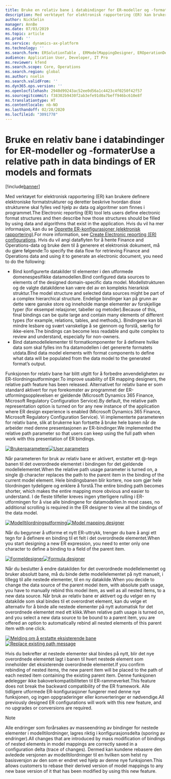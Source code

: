 ```yaml
---
title: Bruke en relativ bane i databindinger for ER-modeller og -formater
description: Med verktøyet for elektronisk rapportering (ER) kan brukere definere elektroniske formatstrukturer og deretter beskrive hvordan disse strukturene skal fylles ved hjelp av data og algoritmer som finnes i programmet.
author: NickSelin
manager: AnnBe
ms.date: 07/03/2019
ms.topic: article
ms.prod: ''
ms.service: dynamics-ax-platform
ms.technology: ''
ms.search.form: ERSolutionTable , ERModelMappingDesigner, EROperationDesigner, ERExpressionDesignerFormula
audience: Application User, Developer, IT Pro
ms.reviewer: kfend
ms.search.scope: Core, Operations
ms.search.region: global
ms.author: nselin
ms.search.validFrom: ''
ms.dyn365.ops.version: ''
ms.openlocfilehash: 2940d99243ac52ee0d56a1c4423c4f0250f42f57
ms.sourcegitcommit: f38302b9430f2ab3efe91d0a7beff946bc610e8f
ms.translationtype: HT
ms.contentlocale: nb-NO
ms.lasthandoff: 02/28/2020
ms.locfileid: "3091778"
---
```

# <a name="use-a-relative-path-in-data-bindings-of-er-models-and-formats"></a><span data-ttu-id="03b06-103">Bruke en relativ bane i databindinger for ER-modeller og -formater</span><span class="sxs-lookup"><span data-stu-id="03b06-103">Use a relative path in data bindings of ER models and formats</span></span>

[!include[banner](../includes/banner.md)]

<span data-ttu-id="03b06-104">Med verktøyet for elektronisk rapportering (ER) kan brukere definere elektroniske formatstrukturer og deretter beskrive hvordan disse strukturene skal fylles ved hjelp av data og algoritmer som finnes i programmet.</span><span class="sxs-lookup"><span data-stu-id="03b06-104">The Electronic reporting (ER) tool lets users define electronic format structures and then describe how those structures should be filled by using data and algorithms that exist in the application.</span></span> <span data-ttu-id="03b06-105">Hvis du vil ha mer informasjon, kan du se [Opprette ER-konfigurasjoner (elektronisk rapportering)](electronic-reporting-configuration.md).</span><span class="sxs-lookup"><span data-stu-id="03b06-105">For more information, see [Create Electronic reporting (ER) configurations](electronic-reporting-configuration.md).</span></span> <span data-ttu-id="03b06-106">Hvis du vil angi dataflyten for å hente Finance and Operations-data og bruke dem til å generere et elektronisk dokument, må du gjøre følgende:</span><span class="sxs-lookup"><span data-stu-id="03b06-106">To specify the data flow for retrieving Finance and Operations data and using it to generate  an electronic document, you need to do the following:</span></span>

- <span data-ttu-id="03b06-107">Bind konfigurerte datakilder til elementer i den utformede domenespesifikke datamodellen.</span><span class="sxs-lookup"><span data-stu-id="03b06-107">Bind configured data sources to elements of the designed domain-specific data model.</span></span> <span data-ttu-id="03b06-108">Modellstrukturen og de valgte datakildene kan være del av en kompleks hierarkisk struktur.</span><span class="sxs-lookup"><span data-stu-id="03b06-108">The model structure and selected data sources might be part of a complex hierarchical structure.</span></span> <span data-ttu-id="03b06-109">Endelige bindinger kan på grunn av dette være ganske store og inneholde mange elementer av forskjellige typer (for eksempel relasjoner, tabeller og metoder).</span><span class="sxs-lookup"><span data-stu-id="03b06-109">Because of this, final bindings can be quite large and contain many elements of different types (for example, relations, tables, and methods,).</span></span> <span data-ttu-id="03b06-110">Bindingene kan bli mindre lesbare og svært vanskelige å se gjennom og forstå, særlig for ikke-eiere.</span><span class="sxs-lookup"><span data-stu-id="03b06-110">The bindings can become less readable and quite complex to review and understand, especially for non-owners.</span></span> 
- <span data-ttu-id="03b06-111">Bind datamodellelementer til formatkomponenter for å definere hvilke data som skal fylles inn fra datamodellen i det genererte formatets utdata.</span><span class="sxs-lookup"><span data-stu-id="03b06-111">Bind data model elements with format components to define what data will be populated from the data model to the generated format’s output.</span></span>

<span data-ttu-id="03b06-112">Funksjonen for relativ bane har blitt utgitt for å forbedre anvendeligheten av ER-tilordningsutforminger.</span><span class="sxs-lookup"><span data-stu-id="03b06-112">To improve usability of ER mapping designers, the relative path feature has been released.</span></span> <span data-ttu-id="03b06-113">Alternativet for relativ bane er som standard aktivert for nye forekomster av programmet der ER-utformingsopplevelsen er gjeldende (Microsoft Dynamics 365 Finance, Microsoft Regulatory Configuration Service).</span><span class="sxs-lookup"><span data-stu-id="03b06-113">By default, the relative path representation option is turned on for any new instance of the application where ER design experience is enabled (Microsoft Dynamics 365 Finance, Microsoft Regulatory Configuration Service).</span></span> <span data-ttu-id="03b06-114">Vi implementerte parameteren for relativ bane, slik at brukerne kan fortsette å bruke hele banen når de arbeider med denne presentasjonen av ER-bindinger.</span><span class="sxs-lookup"><span data-stu-id="03b06-114">We implemented the relative path parameter so that users can keep using the full path when work with this presentation of ER bindings.</span></span>

<span data-ttu-id="03b06-115">[![Brukerparametere](./media/relative-path-01.png)](./media/relative-path-01.png)</span><span class="sxs-lookup"><span data-stu-id="03b06-115">[![User parameters](./media/relative-path-01.png)](./media/relative-path-01.png)</span></span>

 
<span data-ttu-id="03b06-116">Når parameteren for bruk av relativ bane er aktivert, erstatter ett @-tegn banen til det overordnede elementet i bindingen for det gjeldende modellelementet.</span><span class="sxs-lookup"><span data-stu-id="03b06-116">When the relative path usage parameter is turned on, a single @ character replaces the path to the parent item in the binding of the current model element.</span></span> <span data-ttu-id="03b06-117">Hele bindingsbanen blir kortere, noe som gjør hele tilordningen tydeligere og enklere å forstå.</span><span class="sxs-lookup"><span data-stu-id="03b06-117">The entire binding path becomes shorter, which makes the entire mapping more obvious and easier to understand.</span></span> <span data-ttu-id="03b06-118">I de fleste tilfeller kreves ingen ytterligere rulling i ER-utformingen for å vise alle bindingene for datamodellen.</span><span class="sxs-lookup"><span data-stu-id="03b06-118">In most cases, no additional scrolling is required in the ER designer to view all the bindings of the data model.</span></span>

<span data-ttu-id="03b06-119">[![Modelltilordningsutforming](./media/relative-path-02.png)](./media/relative-path-02.png)</span><span class="sxs-lookup"><span data-stu-id="03b06-119">[![Model mapping designer](./media/relative-path-02.png)](./media/relative-path-02.png)</span></span>
 
<span data-ttu-id="03b06-120">Når du begynner å utforme et nytt ER-uttrykk, trenger du bare å angi ett tegn for å definere en binding til et felt i det overordnede elementet.</span><span class="sxs-lookup"><span data-stu-id="03b06-120">When you start designing a new ER expression, you need to enter only one character to define a binding to a field of the parent item.</span></span>

<span data-ttu-id="03b06-121">[![Formeldesigner](./media/relative-path-03.png)](./media/relative-path-03.png)</span><span class="sxs-lookup"><span data-stu-id="03b06-121">[![Formula designer](./media/relative-path-03.png)](./media/relative-path-03.png)</span></span>
 
<span data-ttu-id="03b06-122">Når du beslutter å endre datakilden for det overordnede modellelementet og bruker absolutt bane, må du binde dette modellelementet på nytt manuelt, i tillegg til alle nestede elementer, til en ny datakilde.</span><span class="sxs-lookup"><span data-stu-id="03b06-122">When you decide to change the data source of the parent model item, with absolute path usage, you have to manually rebind this model item, as well as all nested items, to a new data source.</span></span> <span data-ttu-id="03b06-123">Når bruk av relativ bane er aktivert og du velger en ny datakilde som skal bindes til et overordnet element, kan du velge et alternativ for å binde alle nestede elementer på nytt automatisk for det overordnede elementet med ett klikk.</span><span class="sxs-lookup"><span data-stu-id="03b06-123">When relative path usage is turned on, and you select a new data source to be bound to a parent item, you are offered an option to automatically rebind all nested elements of this parent item with one click.</span></span>

<span data-ttu-id="03b06-124">[![Melding om å erstatte eksisterende bane](./media/relative-path-04.png)](./media/relative-path-04.png)</span><span class="sxs-lookup"><span data-stu-id="03b06-124">[![Replace existing path message](./media/relative-path-04.png)](./media/relative-path-04.png)</span></span>
 
<span data-ttu-id="03b06-125">Hvis du bekrefter at nestede elementer skal bindes på nytt, blir det nye overordnede elementet lagt i banen til hvert nestede element som inneholder det eksisterende overordnede elementet.</span><span class="sxs-lookup"><span data-stu-id="03b06-125">If you confirm rebinding of nested items, the new parent item will be placed to the path of each nested item containing the existing parent item.</span></span>
<span data-ttu-id="03b06-126">Denne funksjonen ødelegger ikke bakoverkompatibiliteten til ER-rammeverket.</span><span class="sxs-lookup"><span data-stu-id="03b06-126">This feature does not break the backward compatibility of the ER framework.</span></span> <span data-ttu-id="03b06-127">Alle tidligere utformede ER-konfigurasjoner fungerer med denne nye funksjonen, og ingen oppgraderinger eller konverteringer er nødvendige.</span><span class="sxs-lookup"><span data-stu-id="03b06-127">All previously designed ER configurations will work with this new feature, and no upgrades or conversions are required.</span></span>

> [!NOTE]
> <span data-ttu-id="03b06-128">Alle endringer som forårsakes av masseendring av bindinger for nestede elementer i modelltilordninger, lagres riktig i konfigurasjonsdelta (sporing av endringer).</span><span class="sxs-lookup"><span data-stu-id="03b06-128">All changes that are introduced by mass modification of bindings of nested elements in model mappings are correctly saved in a configuration delta (trace of changes).</span></span> <span data-ttu-id="03b06-129">Dermed kan kundene rebasere den avledede versjonen av modelltilordninger til en hvilken som helst ny basisversjon av den som er endret ved hjelp av denne nye funksjonen.</span><span class="sxs-lookup"><span data-stu-id="03b06-129">This allows customers to rebase their derived version of model mappings to any new base version of it that has been modified by using this new feature.</span></span>
